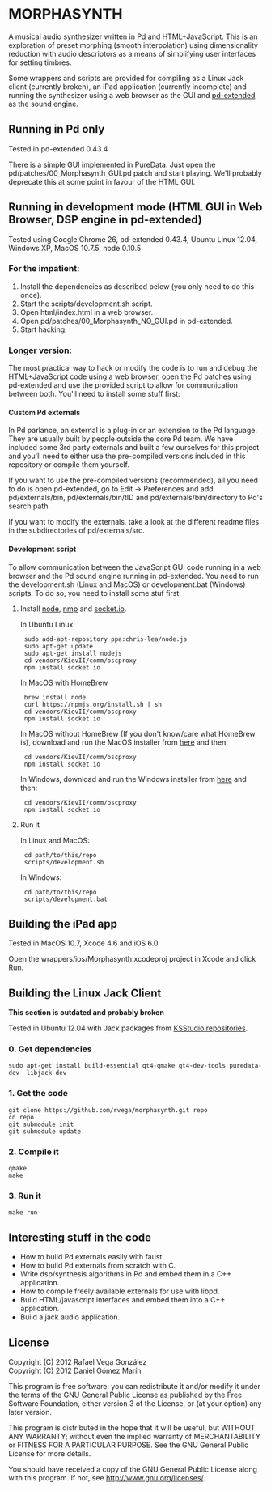 MORPHASYNTH
===========

A musical audio synthesizer written in [Pd](http://puredata.info/) and HTML+JavaScript. This is an exploration of preset morphing (smooth interpolation) using dimensionality reduction with audio descriptors as a means of simplifying user interfaces for setting timbres.

Some wrappers and scripts are provided for compiling as a Linux Jack client (currently broken), an iPad application (currently incomplete) and running the synthesizer using a web browser as the GUI and [pd-extended](http://puredata.info/downloads/pd-extended) as the sound engine.

Running in Pd only
------------------

Tested in pd-extended 0.43.4

There is a simple GUI implemented in PureData. Just open the pd/patches/00_Morphasynth_GUI.pd patch and start playing. We'll probably deprecate this at some point in favour of the HTML GUI.


Running in development mode (HTML GUI in Web Browser, DSP engine in pd-extended)
--------------------------------------------------------------------------------

Tested using Google Chrome 26, pd-extended 0.43.4, Ubuntu Linux 12.04, Windows XP, MacOS 10.7.5, node 0.10.5

### For the impatient:

1. Install the dependencies as described below (you only need to do this once).
2. Start the scripts/development.sh script.
3. Open html/index.html in a web browser. 
4. Open pd/patches/00_Morphasynth_NO_GUI.pd in pd-extended. 
5. Start hacking.

### Longer version:

The most practical way to hack or modify the code is to run and debug the HTML+JavaScript code using a web browser, open the Pd patches using pd-extended and use the provided script to allow for communication between both. You'll need to install some stuff first:

#### Custom Pd externals

In Pd parlance, an external is a plug-in or an extension to the Pd language. They are usually built by people outside the core Pd team. We have included some 3rd party externals and built a few ourselves for this project and you'll need to either use the pre-compiled versions included in this repository or compile them yourself.

If you want to use the pre-compiled versions (recommended), all you need to do is open pd-extended, go to Edit -> Preferences and add pd/externals/bin, pd/externals/bin/tID and pd/externals/bin/directory to Pd's search path.

If you want to modify the externals, take a look at the different readme files in the subdirectories of pd/externals/src.

#### Development script

To allow communication between the JavaScript GUI code running in a web browser and the Pd sound engine running in pd-extended. You need to run the development.sh (Linux and MacOS) or development.bat (Windows) scripts. To do so, you need to install some stuf first:

1. Install [node](http://nodejs.org/), [nmp](https://npmjs.org/) and [socket.io](http://socket.io/).

    In Ubuntu Linux:
  
        sudo add-apt-repository ppa:chris-lea/node.js  
        sudo apt-get update
        sudo apt-get install nodejs
        cd vendors/KievII/comm/oscproxy
        npm install socket.io

    In MacOS with [HomeBrew](http://mxcl.github.io/homebrew/)
        
        brew install node
        curl https://npmjs.org/install.sh | sh
        cd vendors/KievII/comm/oscproxy
        npm install socket.io

    In MacOS without HomeBrew (If you don't know/care what HomeBrew is), download and run the MacOS installer from [here](http://nodejs.org/download/) and then:
        
        cd vendors/KievII/comm/oscproxy
        npm install socket.io
            
    In Windows, download and run the Windows installer from [here](http://nodejs.org/download/) and then:

        cd vendors/KievII/comm/oscproxy
        npm install socket.io
        
2. Run it
        
    In Linux and MacOS:
    
        cd path/to/this/repo
        scripts/development.sh
    
    In Windows:

        cd path/to/this/repo
        scripts/development.bat

Building the iPad app
---------------------

Tested in MacOS 10.7, Xcode 4.6 and iOS 6.0

Open the wrappers/ios/Morphasynth.xcodeproj project in Xcode and click Run.


Building the Linux Jack Client
------------------------------

**This section is outdated and probably broken**

Tested in Ubuntu 12.04 with Jack packages from [KSStudio repositories](http://kxstudio.sourceforge.net/KXStudio:Repositories).

### 0. Get dependencies

    sudo apt-get install build-essential qt4-qmake qt4-dev-tools puredata-dev  libjack-dev

### 1. Get the code

    git clone https://github.com/rvega/morphasynth.git repo
    cd repo 
    git submodule init
    git submodule update

### 2. Compile it

    qmake 
    make

### 3. Run it

    make run

Interesting stuff in the code
-----------------------------

* How to build Pd externals easily with faust.
* How to build Pd externals from scratch with C.
* Write dsp/synthesis algorithms in Pd and embed them in a C++ application.
* How to compile freely available externals for use with libpd.
* Build HTML/javascript interfaces and embed them into a C++ application.
* Build a jack audio application.

License
-------

Copyright (C) 2012 Rafael Vega González  
Copyright (C) 2012 Daniel Gómez Marín  

This program is free software: you can redistribute it and/or modify
it under the terms of the GNU General Public License as published by
the Free Software Foundation, either version 3 of the License, or
(at your option) any later version.

This program is distributed in the hope that it will be useful,
but WITHOUT ANY WARRANTY; without even the implied warranty of
MERCHANTABILITY or FITNESS FOR A PARTICULAR PURPOSE.  See the
GNU General Public License for more details.

You should have received a copy of the GNU General Public License
along with this program.  If not, see <http://www.gnu.org/licenses/>.

